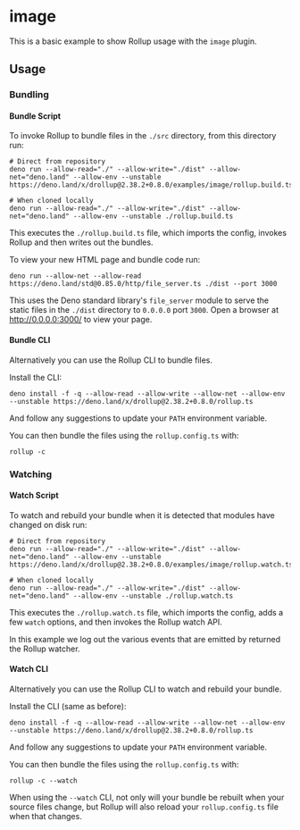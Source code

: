 # image

This is a basic example to show Rollup usage with the `image` plugin.

## Usage

### Bundling

#### Bundle Script

To invoke Rollup to bundle files in the `./src` directory, from this directory run:

```console
# Direct from repository
deno run --allow-read="./" --allow-write="./dist" --allow-net="deno.land" --allow-env --unstable https://deno.land/x/drollup@2.38.2+0.8.0/examples/image/rollup.build.ts

# When cloned locally
deno run --allow-read="./" --allow-write="./dist" --allow-net="deno.land" --allow-env --unstable ./rollup.build.ts
```

This executes the `./rollup.build.ts` file, which imports the config, invokes Rollup and then writes out the bundles.

To view your new HTML page and bundle code run:

```console
deno run --allow-net --allow-read https://deno.land/std@0.85.0/http/file_server.ts ./dist --port 3000
```

This uses the Deno standard library's `file_server` module to serve the static files in the `./dist` directory to `0.0.0.0` port `3000`. Open a browser at <http://0.0.0.0:3000/> to view your page.

#### Bundle CLI

Alternatively you can use the Rollup CLI to bundle files.

Install the CLI:

```console
deno install -f -q --allow-read --allow-write --allow-net --allow-env --unstable https://deno.land/x/drollup@2.38.2+0.8.0/rollup.ts
```

And follow any suggestions to update your `PATH` environment variable.

You can then bundle the files using the `rollup.config.ts` with:

```console
rollup -c
```

### Watching

#### Watch Script

To watch and rebuild your bundle when it is detected that modules have changed on disk run:

```console
# Direct from repository
deno run --allow-read="./" --allow-write="./dist" --allow-net="deno.land" --allow-env --unstable https://deno.land/x/drollup@2.38.2+0.8.0/examples/image/rollup.watch.ts

# When cloned locally
deno run --allow-read="./" --allow-write="./dist" --allow-net="deno.land" --allow-env --unstable ./rollup.watch.ts
```

This executes the `./rollup.watch.ts` file, which imports the config, adds a few `watch` options, and then invokes the Rollup watch API.

In this example we log out the various events that are emitted by returned the Rollup watcher.

#### Watch CLI

Alternatively you can use the Rollup CLI to watch and rebuild your bundle.

Install the CLI (same as before):

```console
deno install -f -q --allow-read --allow-write --allow-net --allow-env --unstable https://deno.land/x/drollup@2.38.2+0.8.0/rollup.ts
```

And follow any suggestions to update your `PATH` environment variable.

You can then bundle the files using the `rollup.config.ts` with:

```console
rollup -c --watch
```

When using the `--watch` CLI, not only will your bundle be rebuilt when your source files change, but Rollup will also reload your `rollup.config.ts` file when that changes.
